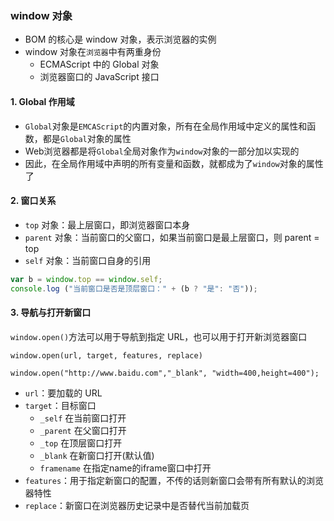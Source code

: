 ### window 对象
* BOM 的核心是 window 对象，表示浏览器的实例 
* window 对象在`浏览器`中有两重身份
  * ECMAScript 中的 Global 对象
  * 浏览器窗口的 JavaScript 接口

#### 1. Global 作用域
* `Global`对象是`EMCAScript`的内置对象，所有在全局作用域中定义的属性和函数，都是`Global`对象的属性
* Web浏览器都是将`Global`全局对象作为`window`对象的一部分加以实现的
* 因此，在全局作用域中声明的所有变量和函数，就都成为了`window`对象的属性了



#### 2. 窗口关系
* `top` 对象：最上层窗口，即浏览器窗口本身
* `parent` 对象：当前窗口的父窗口，如果当前窗口是最上层窗口，则 parent = top
* `self` 对象：当前窗口自身的引用

```js
var b = window.top == window.self;
console.log ("当前窗口是否是顶层窗口：" + (b ? "是": "否"));
```



#### 3. 导航与打开新窗口
`window.open()`方法可以用于导航到指定 URL，也可以用于打开新浏览器窗口

```
window.open(url, target, features, replace)

window.open("http://www.baidu.com","_blank", "width=400,height=400");
```

* `url`：要加载的 URL
* `target`：目标窗口
  * `_self` 在当前窗口打开
  * `_parent` 在父窗口打开
  * `_top` 在顶层窗口打开
  * `_blank` 在新窗口打开(默认值)
  * `framename` 在指定name的iframe窗口中打开
* `features`：用于指定新窗口的配置，不传的话则新窗口会带有所有默认的浏览器特性
* `replace`：新窗口在浏览器历史记录中是否替代当前加载页

